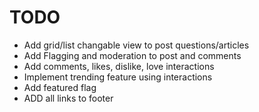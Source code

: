 # TODO

- Add grid/list changable view to post questions/articles
- Add Flagging and moderation to post and comments
- Add comments, likes, dislike, love interactions
- Implement trending feature using interactions
- Add featured flag
- ADD all links to footer